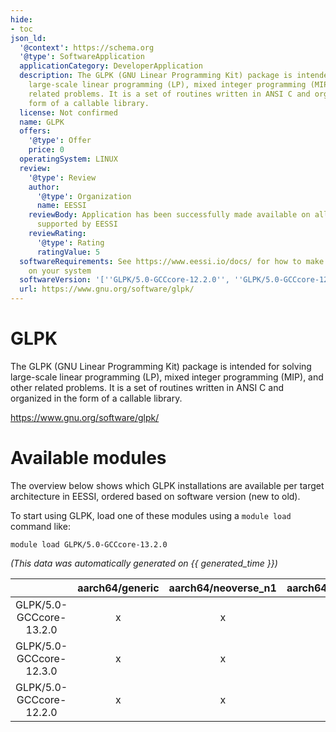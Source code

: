 ```yaml
---
hide:
- toc
json_ld:
  '@context': https://schema.org
  '@type': SoftwareApplication
  applicationCategory: DeveloperApplication
  description: The GLPK (GNU Linear Programming Kit) package is intended for solving
    large-scale linear programming (LP), mixed integer programming (MIP), and other
    related problems. It is a set of routines written in ANSI C and organized in the
    form of a callable library.
  license: Not confirmed
  name: GLPK
  offers:
    '@type': Offer
    price: 0
  operatingSystem: LINUX
  review:
    '@type': Review
    author:
      '@type': Organization
      name: EESSI
    reviewBody: Application has been successfully made available on all architectures
      supported by EESSI
    reviewRating:
      '@type': Rating
      ratingValue: 5
  softwareRequirements: See https://www.eessi.io/docs/ for how to make EESSI available
    on your system
  softwareVersion: '[''GLPK/5.0-GCCcore-12.2.0'', ''GLPK/5.0-GCCcore-12.3.0'', ''GLPK/5.0-GCCcore-13.2.0'']'
  url: https://www.gnu.org/software/glpk/
---
```


GLPK
====


The GLPK (GNU Linear Programming Kit) package is intended for solving large-scale linear programming (LP), mixed integer programming (MIP), and other related problems. It is a set of routines written in ANSI C and organized in the form of a callable library.

https://www.gnu.org/software/glpk/
# Available modules


The overview below shows which GLPK installations are available per target architecture in EESSI, ordered based on software version (new to old).

To start using GLPK, load one of these modules using a `module load` command like:

```shell
module load GLPK/5.0-GCCcore-13.2.0
```

*(This data was automatically generated on {{ generated_time }})*  

| |aarch64/generic|aarch64/neoverse_n1|aarch64/neoverse_v1|x86_64/generic|x86_64/amd/zen2|x86_64/amd/zen3|x86_64/amd/zen4|x86_64/intel/haswell|x86_64/intel/sapphirerapids|x86_64/intel/skylake_avx512|aarch64/nvidia/grace|
| :---: | :---: | :---: | :---: | :---: | :---: | :---: | :---: | :---: | :---: | :---: | :---: |
|GLPK/5.0-GCCcore-13.2.0|x|x|x|x|x|x|x|x|x|x|x|
|GLPK/5.0-GCCcore-12.3.0|x|x|x|x|x|x|x|x|x|x|x|
|GLPK/5.0-GCCcore-12.2.0|x|x|x|x|x|x|x|x|x|x|x|
